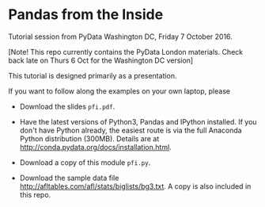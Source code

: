 # Pandas from the Inside

Tutorial session from PyData Washington DC, Friday 7 October 2016.

[Note! This repo currently contains the PyData London materials. Check back late on Thurs 6 Oct for the Washington DC version] 

This tutorial is designed primarily as a presentation.

If you want to follow along the examples on your own laptop, please

* Download the slides `pfi.pdf`.

* Have the latest versions of Python3, Pandas and IPython installed.
  If you don't have Python already, the easiest route is via the
  full Anaconda Python distribution (300MB). Details are at
  http://conda.pydata.org/docs/installation.html.

* Download a copy of this module `pfi.py`. 

* Download the sample data file http://afltables.com/afl/stats/biglists/bg3.txt. A copy is also included in this repo.


